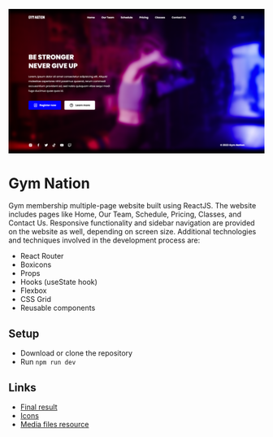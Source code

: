 ![Alt gymnation](https://raw.githubusercontent.com/artyom285/portfolio/master/assets/portfolio/gym-nation.png)

# Gym Nation

Gym membership multiple-page website built using ReactJS. The website includes pages like Home, Our Team, Schedule, Pricing, Classes, and Contact Us. Responsive functionality and sidebar navigation are provided on the website as well, depending on screen size. Additional technologies and techniques involved in the development process are:

* React Router
* Boxicons
* Props
* Hooks (useState hook)
* Flexbox
* CSS Grid
* Reusable components

## Setup

* Download or clone the repository
* Run ```npm run dev```

## Links

* [Final result](https://gymnation285.netlify.app/)
* [Icons](https://boxicons.com/)
* [Media files resource](https://www.pexels.com/)